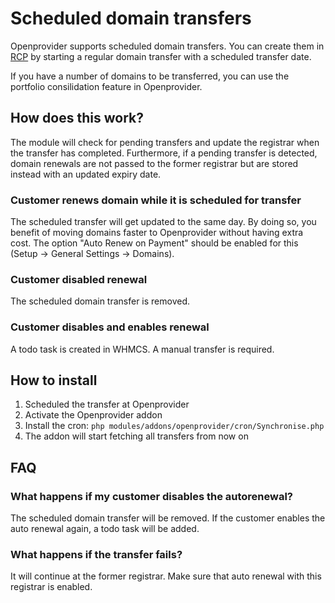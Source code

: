 # Scheduled domain transfers

Openprovider supports scheduled domain transfers. You can create them in [RCP](https://rcp.openprovider.eu) by starting a regular domain transfer with a scheduled transfer date.

If you have a number of domains to be transferred, you can use the portfolio consilidation feature in Openprovider.

## How does this work?

The module will check for pending transfers and update the registrar when the transfer has completed. Furthermore, if a pending transfer is detected, domain renewals are not passed to the former registrar but are stored instead with an updated expiry date.

### Customer renews domain while it is scheduled for transfer

The scheduled transfer will get updated to the same day. By doing so, you benefit of moving domains faster to Openprovider without having extra cost. The option "Auto Renew on Payment" should be enabled for this (Setup -> General Settings -> Domains).

### Customer disabled renewal

The scheduled domain transfer is removed.

### Customer disables and enables renewal

A todo task is created in WHMCS. A manual transfer is required.

## How to install

1. Scheduled the transfer at Openprovider
2. Activate the Openprovider addon
3. Install the cron:
`php modules/addons/openprovider/cron/Synchronise.php`
4. The addon will start fetching all transfers from now on

## FAQ

### What happens if my customer disables the autorenewal?

The scheduled domain transfer will be removed. If the customer enables the auto renewal again, a todo task will be added.

### What happens if the transfer fails?

It will continue at the former registrar. Make sure that auto renewal with this registrar is enabled.
